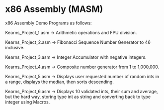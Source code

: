 # x86 Assembly (MASM)
x86 Assembly Demo Programs as follows:

Kearns_Project_1.asm -> Arithmetic operations and FPU division.

Kearns_Project_2.asm -> Fibonacci Sequence Number Generator to 46 inclusive.

Kearns_Project_3.asm -> Integer Accumulator with negative integers.

Kearns_Project_4.asm -> Composite number generator from 1 to 1,000,000.

Kearns_Project_5.asm -> Displays user requested number of random ints in a range, displays the median, then sorts descending.

Kearns_Project_6.asm -> Displays 10 validated ints, their sum and average, but the hard way, storing type int as string and converting  back to type integer using Macros.
